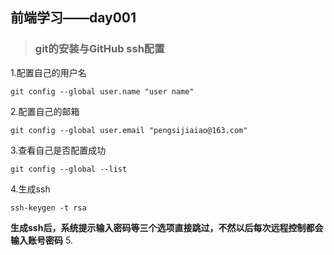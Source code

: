 ## 前端学习——day001
> ### git的安装与GitHub ssh配置
>
1.配置自己的用户名
````git
git config --global user.name "user name"
````
2.配置自己的邮箱
```` git 
git config --global user.email "pengsijiaiao@163.com"
````
3.查看自己是否配置成功
```` git
git config --global --list
````
4.生成ssh
````git 
ssh-keygen -t rsa
````
**生成ssh后，系统提示输入密码等三个选项直接跳过，不然以后每次远程控制都会输入账号密码**
5.